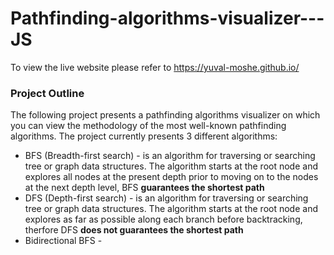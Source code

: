 # Pathfinding-algorithms-visualizer---JS
To view the live website please refer to https://yuval-moshe.github.io/

###  Project Outline
The following project presents a pathfinding algorithms visualizer on which you can view the 
methodology of the most well-known pathfinding algorithms. 
The project currently presents 3 different algorithms: 
* BFS (Breadth-first search) - is an algorithm for traversing or searching tree or graph data structures. The algorithm starts at the root node and explores all nodes at the present depth prior to moving on to the nodes at the next depth level, BFS **guarantees the shortest path**
* DFS (Depth-first search) - is an algorithm for traversing or searching tree or graph data structures. The algorithm starts at the root node and explores as far as possible along each branch before backtracking, therfore DFS **does not guarantees the shortest path** 
* Bidirectional BFS - 

